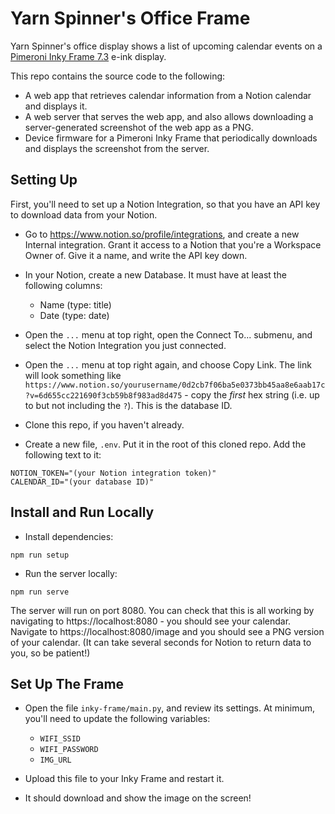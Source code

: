# Yarn Spinner's Office Frame

Yarn Spinner's office display shows a list of upcoming calendar events on a [Pimeroni Inky Frame 7.3](https://shop.pimoroni.com/products/inky-frame-7-3) e-ink display.

This repo contains the source code to the following:

- A web app that retrieves calendar information from a Notion calendar and displays it.
- A web server that serves the web app, and also allows downloading a server-generated screenshot of the web app as a PNG.
- Device firmware for a Pimeroni Inky Frame that periodically downloads and displays the screenshot from the server.
  
## Setting Up

First, you'll need to set up a Notion Integration, so that you have an API key to download data from your Notion.

- Go to https://www.notion.so/profile/integrations, and create a new Internal integration. Grant it access to a Notion that you're a Workspace Owner of. Give it a name, and write the API key down.
- In your Notion, create a new Database. It must have at least the following columns:
  - Name (type: title)
  - Date (type: date)
- Open the `...` menu at top right, open the Connect To... submenu, and select the Notion Integration you just connected.
- Open the `...` menu at top right again, and choose Copy Link. The link will look something like `https://www.notion.so/yourusername/0d2cb7f06ba5e0373bb45aa8e6aab17c?v=6d655cc221690f3cb59b8f983ad8d475` - copy the _first_ hex string (i.e. up to but not including the `?`). This is the database ID.

- Clone this repo, if you haven't already.
- Create a new file, `.env`. Put it in the root of this cloned repo. Add the following text to it:
```shell
NOTION_TOKEN="(your Notion integration token)"
CALENDAR_ID="(your database ID)"
```

## Install and Run Locally

- Install dependencies:
```shell
npm run setup
```
- Run the server locally:
```shell
npm run serve
```

The server will run on port 8080. You can check that this is all working by navigating to https://localhost:8080 - you should see your calendar. Navigate to https://localhost:8080/image and you should see a PNG version of your calendar. (It can take several seconds for Notion to return data to you, so be patient!)

## Set Up The Frame

- Open the file `inky-frame/main.py`, and review its settings. At minimum, you'll need to update the following variables:
  - `WIFI_SSID`
  - `WIFI_PASSWORD`
  - `IMG_URL`

- Upload this file to your Inky Frame and restart it.
- It should download and show the image on the screen!